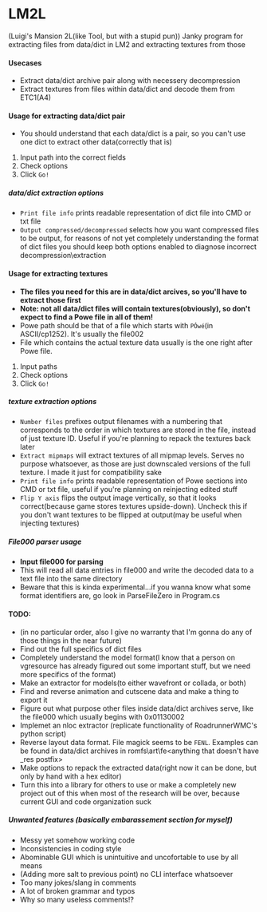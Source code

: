 ﻿# LM2L
(Luigi's Mansion 2L(like Tool, but with a stupid pun))
Janky program for extracting files from data/dict in LM2 and extracting textures from those

#### Usecases
* Extract data/dict archive pair along with necessery decompression
* Extract textures from files within data/dict and decode them from ETC1(A4)

#### Usage for extracting data/dict pair
* You should understand that each data/dict is a pair, so you can't use one dict to extract other data(correctly that is)
1. Input path into the correct fields
2. Check options
2. Click `Go!`

##### data/dict extraction options
* `Print file info` prints readable representation of dict file into CMD or txt file
* `Output compressed/decompressed` selects how you want compressed files to be output, for reasons of not yet completely understanding the format of dict files you should keep both options enabled to diagnose incorrect decompression\extraction

#### Usage for extracting textures
* __The files you need for this are in data/dict arcives, so you'll have to extract those first__
* __Note: not all data/dict files will contain textures(obviously), so don't expect to find a Powe file in all of them!__
* Powe path should be that of a file which starts with `PÓwé`(in ASCII/cp1252). It's usually the file002
* File which contains the actual texture data usually is the one right after Powe file.
1. Input paths
2. Check options
2. Click `Go!`

##### texture extraction options
* `Number files` prefixes output filenames with a numbering that corresponds to the order in which textures are stored in the file, instead of just texture ID. Useful if you're planning to repack the textures back later
* `Extract mipmaps` will extract textures of all mipmap levels. Serves no purpose whatsoever, as those are just downscaled versions of the full texture. I made it just for compatibility sake
* `Print file info` prints readable representation of Powe sections into CMD or txt file, useful if you're planning on reinjecting edited stuff
* `Flip Y axis` flips the output image vertically, so that it looks correct(because game stores textures upside-down). Uncheck this if you don't want textures to be flipped at output(may be useful when injecting textures)

##### File000 parser usage
* __Input file000 for parsing__
* This will read all data entries in file000 and write the decoded data to a text file into the same directory
* Beware that this is kinda experimental...if you wanna know what some format identifiers are, go look in ParseFileZero in Program.cs

#### TODO:
* (in no particular order, also I give no warranty that I'm gonna do any of those things in the near future)
* Find out the full specifics of dict files
* Completely understand the model format(I know that a person on vgresource has already figured out some important stuff, but we need more specifics of the format)
* Make an extractor for models(to either wavefront or collada, or both)
* Find and reverse animation and cutscene data and make a thing to export it
* Figure out what purpose other files inside data/dict archives serve, like the file000 which usually begins with 0x01130002
* Implemet an nloc extractor (replicate functionality of RoadrunnerWMC's python script)
* Reverse layout data format. File magick seems to be `FENL`. Examples can be found in data/dict archives in romfs\art\fe\<anything that doesn't have _res postfix>
* Make options to repack the extracted data(right now it can be done, but only by hand with a hex editor)
* Turn this into a library for others to use or make a completely new project out of this when most of the research will be over, because current GUI and code organization suck


##### Unwanted features (basically embarassement section for myself)
* Messy yet somehow working code
* Inconsistencies in coding style
* Abominable GUI which is unintuitive and uncofortable to use by all means
* (Adding more salt to previous point) no CLI interface whatsoever
* Too many jokes/slang in comments
* A lot of broken grammar and typos
* Why so many useless comments!?
